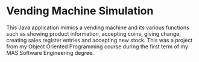 # Vending Machine Simulation 

This Java application mimics a vending machine and its various functions such as showing product information, accepting coins, giving change, creating sales register entries and accepting new stock. This was a project from my Object Oriented Programming course during the first term of my MAS Software Engineering degree. 